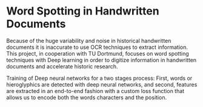 # Word Spotting in Handwritten Documents

Because of the huge variability and noise in historical handwritten documents it is inaccurate to use OCR techniques to extract information. This project, in cooperation with TU Dortmund, focuses on word spotting techniques with Deep learning in order to digitize information in handwritten documents and accelerate historic research.

Training of Deep neural networks for a two stages process: First, words or hieroglyphics are detected with deep neural networks, and second, features are extracted in an end-to-end fashion with a custom loss function that allows us to encode both the words characters and the position.
